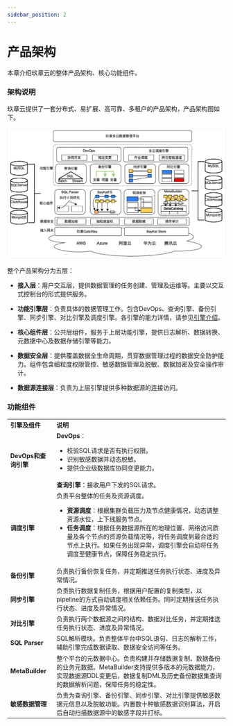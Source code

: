 ```yaml
---
sidebar_position: 2
---
```




# 产品架构


本章介绍玖章云的整体产品架构、核心功能组件。

### 架构说明

玖章云提供了一套分布式、易扩展、高可靠、多租户的产品架构，产品架构图如下。

![architecture](image/architecture.png)

整个产品架构分为五层：

- **接入层**：用户交互层，提供数据管理的任务创建、管理及运维等。主要以交互式控制台的形式提供服务。
- **功能引擎层**：负责具体的数据管理工作。包含DevOps、查询引擎、备份引擎、同步引擎、对比引擎及调度引擎。各引擎的能力详情，请参见[引擎介绍](#jump)。

- **核心组件层**：公共层组件，服务于上层功能引擎，提供日志解析、数据转换、元数据中心及数据存储引擎等能力。

- **数据安全层**：提供覆盖数据全生命周期，贯穿数据管理过程的数据安全防护能力。组件包含细粒度权限管控、敏感数据管理及脱敏、数据加密及安全操作审计。

- **数据源连接层**：负责为上层引擎提供多种数据源的连接访问。

### <span id="jump">功能组件</span>

<table>
  <tr>
    <td><b>引擎及组件</b></td>
    <td><b>说明</b></td>
  </tr>
  <tr>
    <td rowspan="2"><b>DevOps和查询引擎</b></td>
    <td><b>DevOps</b>：
      <ul>
        <li>校验SQL请求是否有执行权限。</li>
        <li>识别敏感数据并动态脱敏。</li>
        <li>提供企业级数据库协同变更能力。</li>
      </ul></td>
  </tr>
  <tr>
    <td><b>查询引擎</b>：接收用户下发的SQL请求。</td>
  </tr>
  <tr>
    <td><b>调度引擎</b></td>
    <td>负责平台整体的任务及资源调度。
      <ul>
        <li><b>资源调度</b>：根据集群负载压力及节点健康情况，动态调整资源水位，上下线服务节点。</li>
        <li><b>任务调度</b>：根据任务数据源所在的地理位置、网络访问质量及各个节点的资源负载情况等，将任务调度到最合适的节点上执行。如果任务出现异常，调度引擎会自动将任务调度至健康节点，保障任务稳定执行。</li>
      </ul>
    </td>
  </tr>
  <tr>
    <td><b>备份引擎</b></td>
    <td>负责执行备份恢复任务，并定期推送任务执行状态、进度及异常情况。</td>
  </tr>
  <tr>
    <td><b>同步引擎</b></td>
    <td>负责执行数据复制任务，根据用户配置的复制类型，以pipeline的方式自动调度相关依赖任务。同时定期推送任务执行状态、进度及异常情况。</td>
  </tr>
  <tr>
    <td><b>对比引擎</b></td>
    <td>负责执行两个数据源之间的结构、数据对比任务，并定期推送任务执行状态、进度及异常情况。</td>
  </tr>
  <tr>
    <td><b>SQL Parser</b></td>
    <td>SQL解析模块。负责整体平台中SQL语句、日志的解析工作，辅助引擎完成数据读取、数据安全访问等任务。</td>
  </tr>
  <tr>
    <td><b>MetaBuilder</b></td>
    <td>整个平台的元数据中心。负责构建并存储数据复制、数据备份的业务元数据。MetaBuilder支持提供多版本的元数据能力，实现数据源DDL变更后，数据复制DML及历史备份数据集查询的数据解析问题，保障任务的稳定性。</td>
  </tr>
  <tr>
    <td><b>敏感数据管理</b></td>
    <td>负责为查询引擎、备份引擎、同步引擎、对比引擎提供敏感数据元信息以及脱敏功能。内置数十种敏感数据识别算法，开启后自动扫描数据源中的敏感字段并打标。</td>
  </tr>
</table>


